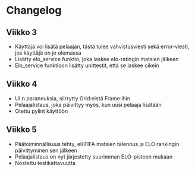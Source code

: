 # Changelog

## Viikko 3

- Käyttäjä voi lisätä pelaajan, tästä tulee vahvistusviesti sekä error-viesti, jos käyttäjä on jo olemassa
- Lisätty elo_service funktio, joka laskee elo-ratingin matsien jälkeen
- Elo_service funktioon lisätty unittestit, että se laskee oikein

## Viikko 4
- UI:n parannuksia, siirrytty Grid:eistä Frame:ihin
- Pelaajalistaus, joka päivittyy myös, kun uusi pelaaja lisätään
- Otettu pylint käyttöön

## Viikko 5
- Päätoiminnallisuus tehty, eli FIFA matsien talennus ja ELO rankingin päivittyminen sen jälkeen
- Pelaajalistaus on nyt järjestetty suurimman ELO-pisteen mukaan
- Nostettu testikattavuutta